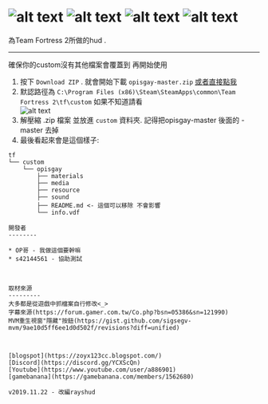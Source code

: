 ![alt text](https://imgur.com/qUsdLwn.png)
![alt text](https://i.imgur.com/xpgi0Nu.png)
![alt text](https://cdn.discordapp.com/attachments/575294185985540116/647105774991966218/6a035656f040c05d.PNG)
![alt text](https://cdn.discordapp.com/attachments/575294185985540116/647105780641693707/2.PNG)
=======

為Team Fortress 2所做的hud .


--------

確保你的custom沒有其他檔案會覆蓋到 再開始使用

1. 按下 `Download ZIP` . 就會開始下載 `opisgay-master.zip`  [或者直接點我](https://github.com/zyox123cc/opisgay/archive/master.zip)
2. 默認路徑為 `C:\Program Files (x86)\Steam\SteamApps\common\Team Fortress 2\tf\custom`
   如果不知道請看  
   ![alt text](https://i.imgur.com/JknaF3q.png)
3. 解壓縮 .zip 檔案 並放進 `custom` 資料夾.
   記得把opisgay-master 後面的 -master 去掉
4. 最後看起來會是這個樣子:
```
tf
└── custom
    └── opisgay
        ├── materials
        ├── media
        ├── resource
        ├── sound
        ├── README.md <- 這個可以移除 不會影響
        └── info.vdf
        
開發者
--------

* OP哥 - 我做這個要幹嘛
* s42144561 - 協助測試



取材來源
---------
大多都是從遊戲中抓檔案自行修改<_>
字幕來源(https://forum.gamer.com.tw/Co.php?bsn=05386&sn=121990)
MVM重生視窗"隱藏"按鈕(https://gist.github.com/sigsegv-mvm/9ae10d5ff6ee1d0d502f/revisions?diff=unified)



[blogspot](https://zoyx123cc.blogspot.com/)
[Discord](https://discord.gg/YCXScQn)
[Youtube](https://www.youtube.com/user/a886901)
[gamebanana](https://gamebanana.com/members/1562680)

v2019.11.22 - 改編rayshud
